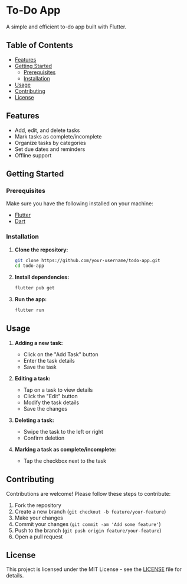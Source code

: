 # To-Do App

A simple and efficient to-do app built with Flutter.

## Table of Contents

- [Features](#features)
- [Getting Started](#getting-started)
  - [Prerequisites](#prerequisites)
  - [Installation](#installation)
- [Usage](#usage)
- [Contributing](#contributing)
- [License](#license)

## Features

- Add, edit, and delete tasks
- Mark tasks as complete/incomplete
- Organize tasks by categories
- Set due dates and reminders
- Offline support

## Getting Started

### Prerequisites

Make sure you have the following installed on your machine:

- [Flutter](https://flutter.dev/docs/get-started/install)
- [Dart](https://dart.dev/get-dart)

### Installation

1. **Clone the repository:**

    ```bash
    git clone https://github.com/your-username/todo-app.git
    cd todo-app
    ```

2. **Install dependencies:**

    ```bash
    flutter pub get
    ```

3. **Run the app:**

    ```bash
    flutter run
    ```

## Usage

1. **Adding a new task:**
    - Click on the "Add Task" button
    - Enter the task details
    - Save the task

2. **Editing a task:**
    - Tap on a task to view details
    - Click the "Edit" button
    - Modify the task details
    - Save the changes

3. **Deleting a task:**
    - Swipe the task to the left or right
    - Confirm deletion

4. **Marking a task as complete/incomplete:**
    - Tap the checkbox next to the task

## Contributing

Contributions are welcome! Please follow these steps to contribute:

1. Fork the repository
2. Create a new branch (`git checkout -b feature/your-feature`)
3. Make your changes
4. Commit your changes (`git commit -am 'Add some feature'`)
5. Push to the branch (`git push origin feature/your-feature`)
6. Open a pull request

## License

This project is licensed under the MIT License - see the [LICENSE](LICENSE) file for details.

